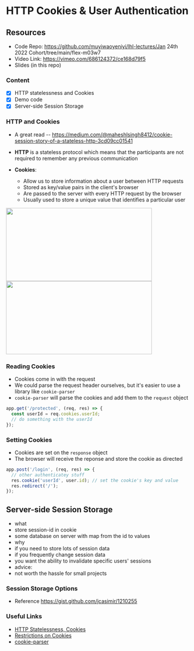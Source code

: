 # HTTP Cookies & User Authentication

## Resources
 - Code Repo: https://github.com/muyiwaoyeniyi/lhl-lectures/Jan 24th 2022 Cohort/tree/main/flex-m03w7
 - Video Link: https://vimeo.com/686124372/ce168d79f5
 - Slides (in this repo)

### Content

- [x] HTTP statelessness and Cookies
- [x] Demo code
- [x] Server-side Session Storage

### HTTP and Cookies
- A great read -- https://medium.com/@maheshlsingh8412/cookie-session-story-of-a-stateless-http-3cd09cc01541

- **HTTP** is a stateless protocol which means that the participants are not required to remember any previous communication
- **Cookies**:
  - Allow us to store information about a user between HTTP requests
  - Stored as key/value pairs in the client's browser
  - Are passed to the server with every HTTP request by the browser
  - Usually used to store a unique value that identifies a particular user

<img src="https://miro.medium.com/max/1378/1*7BA8zaVExmMRpTlvtGaT5g.png" width="400" height="200" />

<img src="https://miro.medium.com/max/1390/1*hBAOZ8igMSo202TdfyNfqA.png" width="400" height="200" />

### Reading Cookies
- Cookies come in with the request
- We could parse the request header ourselves, but it's easier to use a library like `cookie-parser`
- `cookie-parser` will parse the cookies and add them to the `request` object

```js
app.get('/protected', (req, res) => {
  const userId = req.cookies.userId;
  // do something with the userId
});
```

### Setting Cookies
- Cookies are set on the `response` object
- The browser will receive the reponse and store the cookie as directed

```js
app.post('/login', (req, res) => {
  // other authenticatey stuff
  res.cookie('userId', user.id); // set the cookie's key and value
  res.redirect('/');
});
```

## Server-side Session Storage

- what
- store session-id in cookie
- some database on server with map from the id to values
- why
- if you need to store lots of session data
- if you frequently change session data
- you want the ability to invalidate specific users' sessions
- advice:
- not worth the hassle for small projects

### Session Storage Options

- Reference https://gist.github.com/jcasimir/1210255

### Useful Links
* [HTTP Statelessness, Cookies](https://medium.com/@maheshlsingh8412/cookie-session-story-of-a-stateless-http-3cd09cc01541)
* [Restrictions on Cookies](https://flaviocopes.com/cookies/#restrictions-of-cookies)
* [cookie-parser](https://www.npmjs.com/package/cookie-parser)